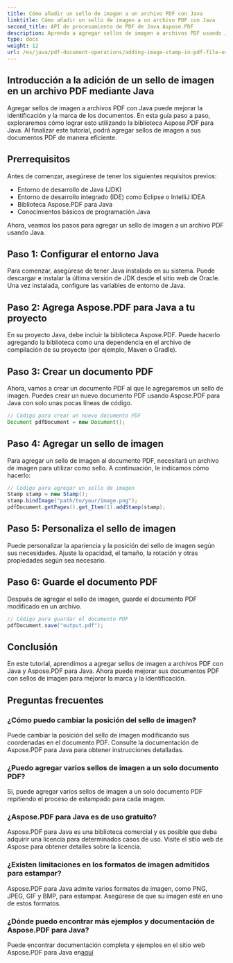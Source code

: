 ```yaml
---
title: Cómo añadir un sello de imagen a un archivo PDF con Java
linktitle: Cómo añadir un sello de imagen a un archivo PDF con Java
second_title: API de procesamiento de PDF de Java Aspose.PDF
description: Aprenda a agregar sellos de imagen a archivos PDF usando Java con este completo tutorial de Aspose.PDF para Java.
type: docs
weight: 12
url: /es/java/pdf-document-operations/adding-image-stamp-in-pdf-file-using-java/
---
```


## Introducción a la adición de un sello de imagen en un archivo PDF mediante Java

Agregar sellos de imagen a archivos PDF con Java puede mejorar la identificación y la marca de los documentos. En esta guía paso a paso, exploraremos cómo lograr esto utilizando la biblioteca Aspose.PDF para Java. Al finalizar este tutorial, podrá agregar sellos de imagen a sus documentos PDF de manera eficiente.

## Prerrequisitos

Antes de comenzar, asegúrese de tener los siguientes requisitos previos:

- Entorno de desarrollo de Java (JDK)
- Entorno de desarrollo integrado (IDE) como Eclipse o IntelliJ IDEA
- Biblioteca Aspose.PDF para Java
- Conocimientos básicos de programación Java

Ahora, veamos los pasos para agregar un sello de imagen a un archivo PDF usando Java.

## Paso 1: Configurar el entorno Java

Para comenzar, asegúrese de tener Java instalado en su sistema. Puede descargar e instalar la última versión de JDK desde el sitio web de Oracle. Una vez instalada, configure las variables de entorno de Java.

## Paso 2: Agrega Aspose.PDF para Java a tu proyecto

En su proyecto Java, debe incluir la biblioteca Aspose.PDF. Puede hacerlo agregando la biblioteca como una dependencia en el archivo de compilación de su proyecto (por ejemplo, Maven o Gradle).

## Paso 3: Crear un documento PDF

Ahora, vamos a crear un documento PDF al que le agregaremos un sello de imagen. Puedes crear un nuevo documento PDF usando Aspose.PDF para Java con solo unas pocas líneas de código.

```java
// Código para crear un nuevo documento PDF
Document pdfDocument = new Document();
```

## Paso 4: Agregar un sello de imagen

Para agregar un sello de imagen al documento PDF, necesitará un archivo de imagen para utilizar como sello. A continuación, le indicamos cómo hacerlo:

```java
// Código para agregar un sello de imagen
Stamp stamp = new Stamp();
stamp.bindImage("path/to/your/image.png");
pdfDocument.getPages().get_Item(1).addStamp(stamp);
```

## Paso 5: Personaliza el sello de imagen

Puede personalizar la apariencia y la posición del sello de imagen según sus necesidades. Ajuste la opacidad, el tamaño, la rotación y otras propiedades según sea necesario.

## Paso 6: Guarde el documento PDF

Después de agregar el sello de imagen, guarde el documento PDF modificado en un archivo.

```java
// Código para guardar el documento PDF
pdfDocument.save("output.pdf");
```

## Conclusión

En este tutorial, aprendimos a agregar sellos de imagen a archivos PDF con Java y Aspose.PDF para Java. Ahora puede mejorar sus documentos PDF con sellos de imagen para mejorar la marca y la identificación.

## Preguntas frecuentes

### ¿Cómo puedo cambiar la posición del sello de imagen?

Puede cambiar la posición del sello de imagen modificando sus coordenadas en el documento PDF. Consulte la documentación de Aspose.PDF para Java para obtener instrucciones detalladas.

### ¿Puedo agregar varios sellos de imagen a un solo documento PDF?

Sí, puede agregar varios sellos de imagen a un solo documento PDF repitiendo el proceso de estampado para cada imagen.

### ¿Aspose.PDF para Java es de uso gratuito?

Aspose.PDF para Java es una biblioteca comercial y es posible que deba adquirir una licencia para determinados casos de uso. Visite el sitio web de Aspose para obtener detalles sobre la licencia.

### ¿Existen limitaciones en los formatos de imagen admitidos para estampar?

Aspose.PDF para Java admite varios formatos de imagen, como PNG, JPEG, GIF y BMP, para estampar. Asegúrese de que su imagen esté en uno de estos formatos.

### ¿Dónde puedo encontrar más ejemplos y documentación de Aspose.PDF para Java?

Puede encontrar documentación completa y ejemplos en el sitio web Aspose.PDF para Java en[aquí](https://reference.aspose.com/pdf/java/.)